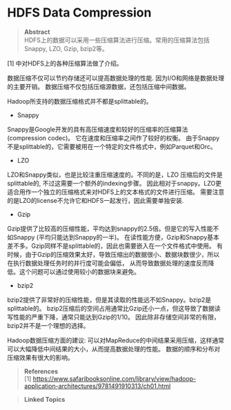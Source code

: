 # HDFS Data Compression

> **Abstract**\
> HDFS上的数据可以采用一些压缩算法进行压缩。常用的压缩算法包括Snappy, LZO, 
> Gzip, bzip2等。

[1] 中对HDFS上的各种压缩算法做了介绍。

数据压缩不仅可以节约存储还可以提高数据处理的性能. 因为I/O和网络是数据处理的主要开销。
数据压缩不仅包括压缩源数据，还包括压缩中间数据。

Hadoop所支持的数据压缩格式并不都是splittable的。

* Snappy

Snappy是Google开发的具有高压缩速度和较好的压缩率的压缩算法 (compression codec)。 它在速度和压缩率之间作了较好的权衡。 
由于Snappy不是splittable的，它需要被用在一个特定的文件格式中，例如Parquet和Orc。

* LZO

LZO和Snappy类似，也是比较注重压缩速度的。不同的是，LZO 压缩后的文件是splittable的, 不过这需要一个额外的indexing步骤。
因此相对于snappy。LZO更适合用作一个独立的压缩格式来对HDFS上的文本格式的文件进行压缩。
需要注意的是LZO的license不允许它和HDFS一起发行，因此需要单独安装.

* Gzip

Gzip提供了比较高的压缩性能，平均达到snappy的2.5倍。但是它的写入性能不如Snappy (平均只能达到Snappy的一半)。
在读性能方便，Gzip和Snappy基本差不多。Gzip同样不是splittable的，因此也需要嵌入在一个文件格式中使用。
有时候，由于Gzip的压缩效果太好，导致压缩出的数据很小、数据块数很少，所以在执行数据处理任务时的并行度可能会偏低，
从而导致数据处理的速度反而降低。这个问题可以通过使用较小的数据块来避免。

* bzip2

bzip2提供了非常好的压缩性能，但是其读取的性能远不如Snappy。bzip2是splittable的。
bzip2压缩后的空间占用通常比Gzip还小一点，但这导致了数据读写性能的严重下降，通常只能达到Gzip的1/10。
因此除非存储空间非常的有限，bzip2并不是一个理想的选择。

Hadoop数据压缩方面的建议:
可以对MapReduce的中间结果采用压缩，这样通常可以大幅降低中间结果的大小，从而提高数据处理的性能。
数据的顺序和分布对压缩效果有很大的影响。

> **References**\
> [1] https://www.safaribooksonline.com/library/view/hadoop-application-architectures/9781491910313/ch01.html


> **Linked Topics**

